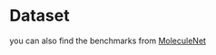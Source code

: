# Dataset
you can also find the benchmarks from <a href="https://moleculenet.org/" title="MoleculeNet">MoleculeNet</a>
